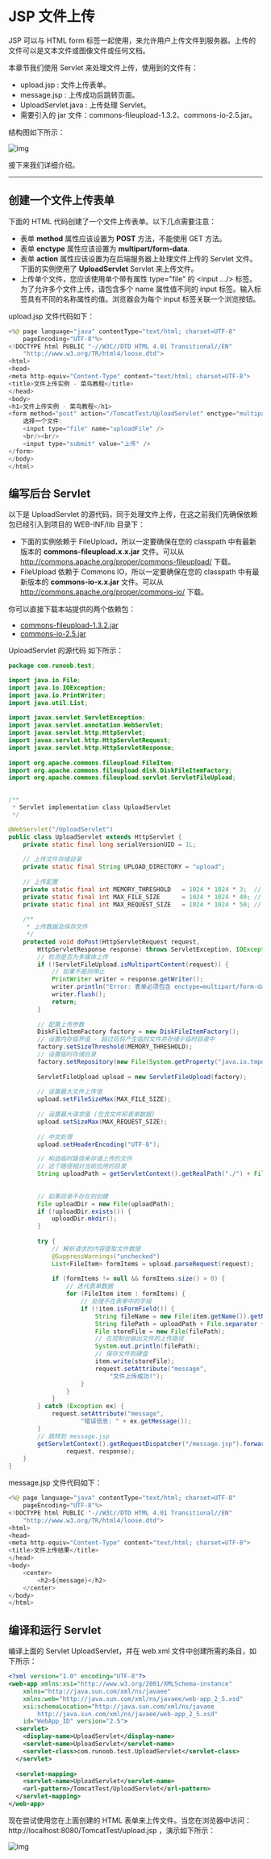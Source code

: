 # JSP 文件上传

JSP 可以与 HTML form 标签一起使用，来允许用户上传文件到服务器。上传的文件可以是文本文件或图像文件或任何文档。

本章节我们使用 Servlet 来处理文件上传，使用到的文件有：

- upload.jsp : 文件上传表单。
- message.jsp : 上传成功后跳转页面。
- UploadServlet.java : 上传处理 Servlet。
- 需要引入的 jar 文件：commons-fileupload-1.3.2、commons-io-2.5.jar。

结构图如下所示：

![img](http://www.runoob.com/wp-content/uploads/2014/07/sup1.jpg)

接下来我们详细介绍。

------

## 创建一个文件上传表单

下面的 HTML 代码创建了一个文件上传表单。以下几点需要注意：

- 表单 **method** 属性应该设置为 **POST** 方法，不能使用 GET 方法。
- 表单 **enctype** 属性应该设置为 **multipart/form-data**.
- 表单 **action** 属性应该设置为在后端服务器上处理文件上传的 Servlet 文件。下面的实例使用了 **UploadServlet** Servlet 来上传文件。
- 上传单个文件，您应该使用单个带有属性 type="file" 的 <input .../> 标签。为了允许多个文件上传，请包含多个 name 属性值不同的 input 标签。输入标签具有不同的名称属性的值。浏览器会为每个 input 标签关联一个浏览按钮。

upload.jsp 文件代码如下：

```java
<%@ page language="java" contentType="text/html; charset=UTF-8"
    pageEncoding="UTF-8"%>
<!DOCTYPE html PUBLIC "-//W3C//DTD HTML 4.01 Transitional//EN"
    "http://www.w3.org/TR/html4/loose.dtd">
<html>
<head>
<meta http-equiv="Content-Type" content="text/html; charset=UTF-8">
<title>文件上传实例 - 菜鸟教程</title>
</head>
<body>
<h1>文件上传实例 - 菜鸟教程</h1>
<form method="post" action="/TomcatTest/UploadServlet" enctype="multipart/form-data">
    选择一个文件:
    <input type="file" name="uploadFile" />
    <br/><br/>
    <input type="submit" value="上传" />
</form>
</body>
</html>
```

## 编写后台 Servlet

以下是 UploadServlet 的源代码，同于处理文件上传，在这之前我们先确保依赖包已经引入到项目的 WEB-INF/lib 目录下：

- 下面的实例依赖于 FileUpload，所以一定要确保在您的 classpath 中有最新版本的 **commons-fileupload.x.x.jar** 文件。可以从 <http://commons.apache.org/proper/commons-fileupload/> 下载。
- FileUpload 依赖于 Commons IO，所以一定要确保在您的 classpath 中有最新版本的 **commons-io-x.x.jar** 文件。可以从 <http://commons.apache.org/proper/commons-io/> 下载。

你可以直接下载本站提供的两个依赖包：

- [commons-fileupload-1.3.2.jar](http://static.runoob.com/download/commons-fileupload-1.3.2.jar)
- [commons-io-2.5.jar](http://static.runoob.com/download/commons-io-2.5.jar)


UploadServlet 的源代码 如下所示：


```java
package com.runoob.test;

import java.io.File;
import java.io.IOException;
import java.io.PrintWriter;
import java.util.List;
 
import javax.servlet.ServletException;
import javax.servlet.annotation.WebServlet;
import javax.servlet.http.HttpServlet;
import javax.servlet.http.HttpServletRequest;
import javax.servlet.http.HttpServletResponse;
 
import org.apache.commons.fileupload.FileItem;
import org.apache.commons.fileupload.disk.DiskFileItemFactory;
import org.apache.commons.fileupload.servlet.ServletFileUpload;
 

/**
 * Servlet implementation class UploadServlet
 */

@WebServlet("/UploadServlet")
public class UploadServlet extends HttpServlet {
    private static final long serialVersionUID = 1L;
     
    // 上传文件存储目录
    private static final String UPLOAD_DIRECTORY = "upload";
 
    // 上传配置
    private static final int MEMORY_THRESHOLD   = 1024 * 1024 * 3;  // 3MB
    private static final int MAX_FILE_SIZE      = 1024 * 1024 * 40; // 40MB
    private static final int MAX_REQUEST_SIZE   = 1024 * 1024 * 50; // 50MB
 
    /**
     * 上传数据及保存文件
     */
    protected void doPost(HttpServletRequest request,
        HttpServletResponse response) throws ServletException, IOException {
        // 检测是否为多媒体上传
        if (!ServletFileUpload.isMultipartContent(request)) {
            // 如果不是则停止
            PrintWriter writer = response.getWriter();
            writer.println("Error: 表单必须包含 enctype=multipart/form-data");
            writer.flush();
            return;
        }
 
        // 配置上传参数
        DiskFileItemFactory factory = new DiskFileItemFactory();
        // 设置内存临界值 - 超过后将产生临时文件并存储于临时目录中
        factory.setSizeThreshold(MEMORY_THRESHOLD);
        // 设置临时存储目录
        factory.setRepository(new File(System.getProperty("java.io.tmpdir")));
 
        ServletFileUpload upload = new ServletFileUpload(factory);
         
        // 设置最大文件上传值
        upload.setFileSizeMax(MAX_FILE_SIZE);
         
        // 设置最大请求值 (包含文件和表单数据)
        upload.setSizeMax(MAX_REQUEST_SIZE);
        
        // 中文处理
        upload.setHeaderEncoding("UTF-8"); 

        // 构造临时路径来存储上传的文件
        // 这个路径相对当前应用的目录
        String uploadPath = getServletContext().getRealPath("./") + File.separator + UPLOAD_DIRECTORY;
       
         
        // 如果目录不存在则创建
        File uploadDir = new File(uploadPath);
        if (!uploadDir.exists()) {
            uploadDir.mkdir();
        }
 
        try {
            // 解析请求的内容提取文件数据
            @SuppressWarnings("unchecked")
            List<FileItem> formItems = upload.parseRequest(request);
 
            if (formItems != null && formItems.size() > 0) {
                // 迭代表单数据
                for (FileItem item : formItems) {
                    // 处理不在表单中的字段
                    if (!item.isFormField()) {
                        String fileName = new File(item.getName()).getName();
                        String filePath = uploadPath + File.separator + fileName;
                        File storeFile = new File(filePath);
                        // 在控制台输出文件的上传路径
                        System.out.println(filePath);
                        // 保存文件到硬盘
                        item.write(storeFile);
                        request.setAttribute("message",
                            "文件上传成功!");
                    }
                }
            }
        } catch (Exception ex) {
            request.setAttribute("message",
                    "错误信息: " + ex.getMessage());
        }
        // 跳转到 message.jsp
        getServletContext().getRequestDispatcher("/message.jsp").forward(
                request, response);
    }
}
```

message.jsp 文件代码如下：

```java
<%@ page language="java" contentType="text/html; charset=UTF-8"
    pageEncoding="UTF-8"%>
<!DOCTYPE html PUBLIC "-//W3C//DTD HTML 4.01 Transitional//EN"
    "http://www.w3.org/TR/html4/loose.dtd">
<html>
<head>
<meta http-equiv="Content-Type" content="text/html; charset=UTF-8">
<title>文件上传结果</title>
</head>
<body>
    <center>
        <h2>${message}</h2>
    </center>
</body>
</html>
```

## 编译和运行 Servlet

编译上面的 Servlet UploadServlet，并在 web.xml 文件中创建所需的条目，如下所示：

```xml
<?xml version="1.0" encoding="UTF-8"?>
<web-app xmlns:xsi="http://www.w3.org/2001/XMLSchema-instance"
    xmlns="http://java.sun.com/xml/ns/javaee"
    xmlns:web="http://java.sun.com/xml/ns/javaee/web-app_2_5.xsd"
    xsi:schemaLocation="http://java.sun.com/xml/ns/javaee
        http://java.sun.com/xml/ns/javaee/web-app_2_5.xsd"
    id="WebApp_ID" version="2.5">
  <servlet>
    <display-name>UploadServlet</display-name>
    <servlet-name>UploadServlet</servlet-name>
    <servlet-class>com.runoob.test.UploadServlet</servlet-class>
  </servlet>
   
  <servlet-mapping>
    <servlet-name>UploadServlet</servlet-name>
    <url-pattern>/TomcatTest/UploadServlet</url-pattern>
  </servlet-mapping>
</web-app>
```

现在尝试使用您在上面创建的 HTML 表单来上传文件。当您在浏览器中访问：http://localhost:8080/TomcatTest/upload.jsp ，演示如下所示：

![img](http://www.runoob.com/wp-content/uploads/2014/07/servlet8.gif)